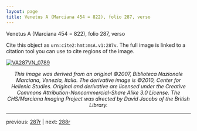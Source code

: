 ```yaml
---
layout: page
title: Venetus A (Marciana 454 = 822), folio 287, verso
---
```


Venetus A (Marciana 454 = 822), folio 287, verso

Cite this object as `urn:cite2:hmt:msA.v1:287v`.  The full image is linked to a citation tool you can use to cite regions of the image.

[![VA287VN_0789](http://www.homermultitext.org/iipsrv?IIIF=/project/homer/pyramidal/deepzoom/hmt/vaimg/2017a/VA287VN_0789.tif/full/800,/0/default.jpg)](http://www.homermultitext.org/ict2/?urn=urn:cite2:hmt:vaimg.2017a:VA287VN_0789) 

<p style="text-align: center; font-style: italic;">This image was derived from an original ©2007, Biblioteca Nazionale Marciana, Venezia, Italia. The derivative image is ©2010, Center for Hellenic Studies. Original and derivative are licensed under the Creative Commons Attribution-Noncommercial-Share Alike 3.0 License. The CHS/Marciana Imaging Project was directed by David Jacobs of the British Library.</p>

---

previous: [287r](../287r/) | next: [288r](../288r/)